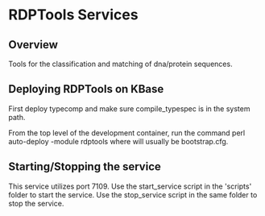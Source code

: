 RDPTools Services
===================

Overview
----------

Tools for the classification and matching of dna/protein sequences.

Deploying RDPTools on KBase
----------
First deploy typecomp and make sure compile_typespec is in the
system path.

From the top level of the development container, run the command
    perl auto-deploy -module rdptools <config file>
where <config file> will usually be bootstrap.cfg.

Starting/Stopping the service
----------
This service utilizes port 7109.  Use the start_service script in the
'scripts' folder to start the service.  Use the stop_service script in
the same folder to stop the service.
